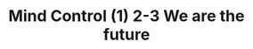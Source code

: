 ---
pid: CH648
title: Mind Control (1) 2-3 We are the future
location_transcription: entering Philadelphia (1) 2-3 center city
zipcode: '19146'
outside_phl: 
neighborhood: Graduate Hospital,Naval Square,Southwest Center City
age: '26'
age_range: 20-29
instagram: 
image_file_name: CH_648.jpg
proposal_transcription: "1)\tBig cell phone\n2)\tMother holding children\n3)\tTeacher
  reading to kids"
topic: Education,Family,Health,Unknown,Women
topic_summary: 0, 0, 0, 0, 0
type: 2D,Digital,Fountain,Garden,Interactive,Mural,Space,Conceptual,Graffiti,Sculpture
  Statue,Book,Billboard,Projection,Other No Form,Memorial,Image,Film
keywords_other: 
credit: Tiffany Baker
image_labels: 
twitter: 
facebook: 
permalink: "/monuments/ch648/"
layout: item-page
---
